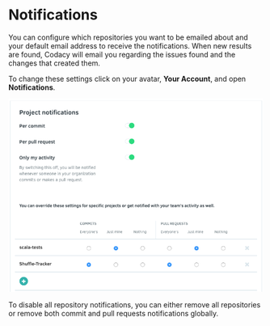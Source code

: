 # Notifications

You can configure which repositories you want to be emailed about and your default email address to receive the notifications. When new results are found, Codacy will email you regarding the issues found and the changes that created them.

To change these settings click on your avatar, **Your Account**, and open **Notifications**.

![](../images/Screen_Shot_2016-10-13_at_11.27.20.png)

To disable all repository notifications, you can either remove all repositories or remove both commit and pull requests notifications globally.
